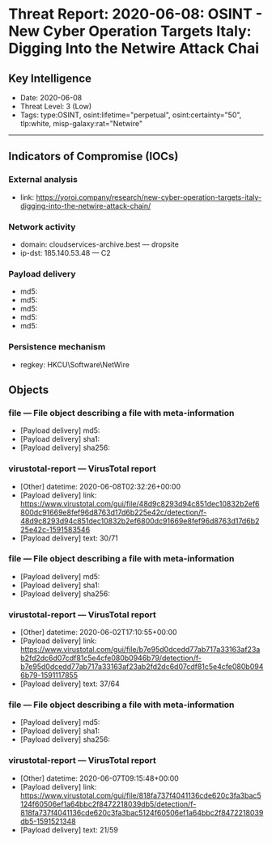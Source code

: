# Threat Report: 2020-06-08: OSINT - New Cyber Operation Targets Italy: Digging Into the Netwire Attack Chai


## Key Intelligence
* Date: 2020-06-08
* Threat Level: 3 (Low)
* Tags: type:OSINT, osint:lifetime="perpetual", osint:certainty="50", tlp:white, misp-galaxy:rat="Netwire"

---

## Indicators of Compromise (IOCs)
### External analysis
* link: https://yoroi.company/research/new-cyber-operation-targets-italy-digging-into-the-netwire-attack-chain/

### Network activity
* domain: cloudservices-archive.best — dropsite
* ip-dst: 185.140.53.48 — C2

### Payload delivery
* md5: <md5>
* md5: <md5>
* md5: <md5>
* md5: <md5>
* md5: <md5>

### Persistence mechanism
* regkey: HKCU\Software\NetWire

## Objects
### file — File object describing a file with meta-information
* [Payload delivery] md5: <md5>
* [Payload delivery] sha1: <sha1>
* [Payload delivery] sha256: <sha256>

### virustotal-report — VirusTotal report
* [Other] datetime: 2020-06-08T02:32:26+00:00
* [Payload delivery] link: https://www.virustotal.com/gui/file/48d9c8293d94c851dec10832b2ef6800dc91669e8fef96d8763d17d6b225e42c/detection/f-48d9c8293d94c851dec10832b2ef6800dc91669e8fef96d8763d17d6b225e42c-1591583546
* [Payload delivery] text: 30/71

### file — File object describing a file with meta-information
* [Payload delivery] md5: <md5>
* [Payload delivery] sha1: <sha1>
* [Payload delivery] sha256: <sha256>

### virustotal-report — VirusTotal report
* [Other] datetime: 2020-06-02T17:10:55+00:00
* [Payload delivery] link: https://www.virustotal.com/gui/file/b7e95d0dcedd77ab717a33163af23ab2fd2dc6d07cdf81c5e4cfe080b0946b79/detection/f-b7e95d0dcedd77ab717a33163af23ab2fd2dc6d07cdf81c5e4cfe080b0946b79-1591117855
* [Payload delivery] text: 37/64

### file — File object describing a file with meta-information
* [Payload delivery] md5: <md5>
* [Payload delivery] sha1: <sha1>
* [Payload delivery] sha256: <sha256>

### virustotal-report — VirusTotal report
* [Other] datetime: 2020-06-07T09:15:48+00:00
* [Payload delivery] link: https://www.virustotal.com/gui/file/818fa737f4041136cde620c3fa3bac5124f60506ef1a64bbc2f8472218039db5/detection/f-818fa737f4041136cde620c3fa3bac5124f60506ef1a64bbc2f8472218039db5-1591521348
* [Payload delivery] text: 21/59
